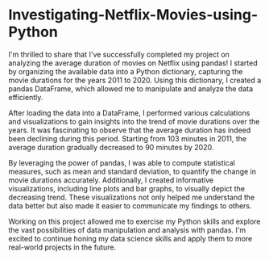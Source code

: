 # Investigating-Netflix-Movies-using-Python

I'm thrilled to share that I've successfully completed my project on analyzing the average duration of movies on Netflix using pandas! I started by organizing the available data into a Python dictionary, capturing the movie durations for the years 2011 to 2020. Using this dictionary, I created a pandas DataFrame, which allowed me to manipulate and analyze the data efficiently.

After loading the data into a DataFrame, I performed various calculations and visualizations to gain insights into the trend of movie durations over the years. It was fascinating to observe that the average duration has indeed been declining during this period. Starting from 103 minutes in 2011, the average duration gradually decreased to 90 minutes by 2020.

By leveraging the power of pandas, I was able to compute statistical measures, such as mean and standard deviation, to quantify the change in movie durations accurately. Additionally, I created informative visualizations, including line plots and bar graphs, to visually depict the decreasing trend. These visualizations not only helped me understand the data better but also made it easier to communicate my findings to others.

Working on this project allowed me to exercise my Python skills and explore the vast possibilities of data manipulation and analysis with pandas. I'm excited to continue honing my data science skills and apply them to more real-world projects in the future.
